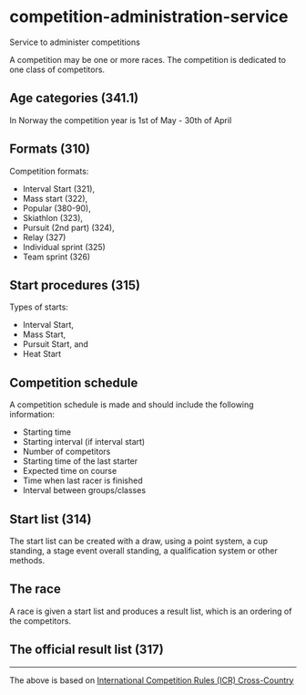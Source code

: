 # competition-administration-service

Service to administer competitions

A competition may be one or more races. The competition is dedicated to one class of competitors.

## Age categories (341.1)
In Norway the competition year is 1st of May - 30th of April 

## Formats (310)
Competition formats:
-   Interval Start (321),
-   Mass start (322),
-   Popular (380-90),
-   Skiathlon (323),
-   Pursuit (2nd part) (324),
-   Relay (327)
-   Individual sprint (325)
-   Team sprint (326)

## Start procedures (315)
Types of starts:
-   Interval Start,
-   Mass Start,
-   Pursuit Start, and
-   Heat Start

## Competition schedule
A competition schedule is made and should include the following information:
-   Starting time
-   Starting interval (if interval start)
-   Number of competitors
-   Starting time of the last starter
-   Expected time on course
-   Time when last racer is finished
-   Interval between groups/classes

## Start list (314)
The start list can be created with a draw, using a point system, a cup standing, a stage event overall standing, a qualification system or other methods.

## The race
A race is given a start list and produces a result list, which is an ordering of the competitors.

## The official result list (317)

----------------
The above is based on [International Competition Rules (ICR) Cross-Country](http://www.fis-ski.com/mm/Document/documentlibrary/Cross-Country/02/95/69/ICRCross-Country2017_clean_English.pdf)
